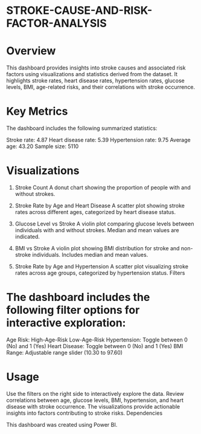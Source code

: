 # STROKE-CAUSE-AND-RISK-FACTOR-ANALYSIS

# Overview

This dashboard provides insights into stroke causes and associated risk factors using visualizations and statistics derived from the dataset. It highlights stroke rates, heart disease rates, hypertension rates, glucose levels, BMI, age-related risks, and their correlations with stroke occurrence.

# Key Metrics

The dashboard includes the following summarized statistics:

Stroke rate: 4.87
Heart disease rate: 5.39
Hypertension rate: 9.75
Average age: 43.20
Sample size: 5110

# Visualizations

1. Stroke Count
A donut chart showing the proportion of people with and without strokes.

2. Stroke Rate by Age and Heart Disease
A scatter plot showing stroke rates across different ages, categorized by heart disease status.

3. Glucose Level vs Stroke
A violin plot comparing glucose levels between individuals with and without strokes.
Median and mean values are indicated.

4. BMI vs Stroke
A violin plot showing BMI distribution for stroke and non-stroke individuals.
Includes median and mean values.

5. Stroke Rate by Age and Hypertension
A scatter plot visualizing stroke rates across age groups, categorized by hypertension status.
Filters

# The dashboard includes the following filter options for interactive exploration:

Age Risk:
High-Age-Risk
Low-Age-Risk
Hypertension:
Toggle between 0 (No) and 1 (Yes)
Heart Disease:
Toggle between 0 (No) and 1 (Yes)
BMI Range:
Adjustable range slider (10.30 to 97.60)

# Usage

Use the filters on the right side to interactively explore the data.
Review correlations between age, glucose levels, BMI, hypertension, and heart disease with stroke occurrence.
The visualizations provide actionable insights into factors contributing to stroke risks.
Dependencies

This dashboard was created using Power BI.
